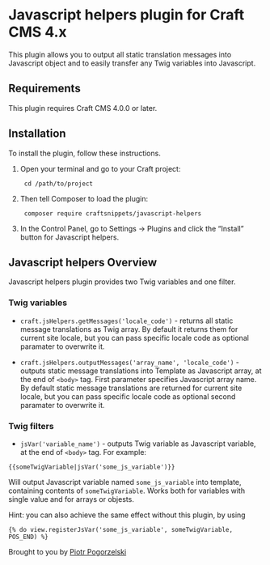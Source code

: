 # Javascript helpers plugin for Craft CMS 4.x

This plugin allows you to output all static translation messages into Javascript object and to easily transfer any Twig variables into Javascript.

## Requirements

This plugin requires Craft CMS 4.0.0 or later.

## Installation

To install the plugin, follow these instructions.

1. Open your terminal and go to your Craft project:

        cd /path/to/project

2. Then tell Composer to load the plugin:

        composer require craftsnippets/javascript-helpers

3. In the Control Panel, go to Settings → Plugins and click the “Install” button for Javascript helpers.

## Javascript helpers Overview

Javascript helpers plugin provides two Twig variables and one filter.

### Twig variables

* `craft.jsHelpers.getMessages('locale_code')` - returns all static message translations as Twig array. By default it returns them for current site locale, but you can pass specific locale code as optional paramater to overwrite it.

* `craft.jsHelpers.outputMessages('array_name', 'locale_code')` - outputs static message translations into Template as Javascript array, at the end of `<body>` tag. First parameter specifies Javascript array name. By default static message translations are returned for current site locale, but you can pass specific locale code as optional second paramater to overwrite it.

### Twig filters

* `jsVar('variable_name')` - outputs Twig variable as Javascript variable, at the end of `<body>` tag. For example:

```
{{someTwigVariable|jsVar('some_js_variable')}}
```

Will output Javascript variable named `some_js_variable` into template, containing contents of `someTwigVariable`. Works both for variables with single value and for arrays or objests.

Hint: you can also achieve the same effect without this plugin, by using 

```
{% do view.registerJsVar('some_js_variable', someTwigVariable, POS_END) %}
```

Brought to you by [Piotr Pogorzelski](http://craftsnippets.com)
